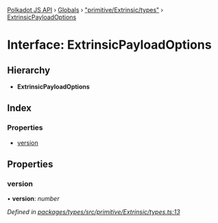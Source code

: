 [Polkadot JS API](../README.md) › [Globals](../globals.md) › ["primitive/Extrinsic/types"](../modules/_primitive_extrinsic_types_.md) › [ExtrinsicPayloadOptions](_primitive_extrinsic_types_.extrinsicpayloadoptions.md)

# Interface: ExtrinsicPayloadOptions

## Hierarchy

* **ExtrinsicPayloadOptions**

## Index

### Properties

* [version](_primitive_extrinsic_types_.extrinsicpayloadoptions.md#version)

## Properties

###  version

• **version**: *number*

*Defined in [packages/types/src/primitive/Extrinsic/types.ts:13](https://github.com/polkadot-js/api/blob/7b37cc79a3/packages/types/src/primitive/Extrinsic/types.ts#L13)*
